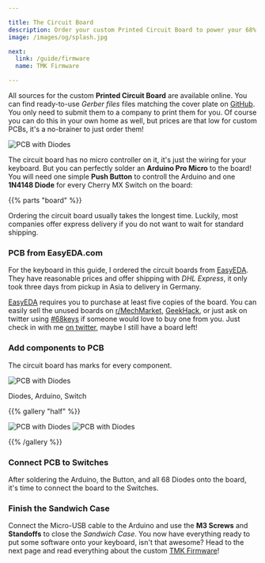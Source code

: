 ```yaml
---

title: The Circuit Board
description: Order your custom Printed Circuit Board to power your 68% Mechanical Keyboard. A complete shopping list helps you with ordering all parts, and a detailed guide with photos supports you in building your own mechanical keyboard.
image: /images/og/splash.jpg

next:
  link: /guide/firmware
  name: TMK Firmware

---
```


All sources for the custom **Printed Circuit Board** are available online. You can find ready-to-use *Gerber files* files matching the cover plate on [GitHub][gerberfiles]. You only need to submit them to a company to print them for you. Of course you can do this in your own home as well, but prices are that low for custom PCBs, it's a no-brainer to just order them!

![PCB with Diodes](/images/board/diodes-assembled.jpg)

The circuit board has no micro controller on it, it's just the wiring for your keyboard. But you can perfectly solder an **Arduino Pro Micro** to the board! You will need one simple **Push Button** to controll the Arduino and one **1N4148 Diode** for every Cherry MX Switch on the board: 

{{% parts "board" %}}

Ordering the circuit board usually takes the longest time. Luckily, most companies offer express delivery if you do not want to wait for standard shipping.

### PCB from EasyEDA.com

For the keyboard in this guide, I ordered the circuit boards from [EasyEDA][easyeda]. They have reasonable prices and offer shipping with *DHL Express*, it only took three days from pickup in Asia to delivery in Germany.

[EasyEDA][easyeda] requires you to purchase at least five copies of the board. You can easily sell the unused boards on [r/MechMarket][mechmarket], [GeekHack][geekhack], or just ask on twitter using [#68keys][hashtag] if someone would love to buy one from you. Just check in with me [on twitter][sbstjn], maybe I still have a board left!

### Add components to PCB

The circuit board has marks for every component. 

![PCB with Diodes](/images/board/parts.jpg)

Diodes, Arduino, Switch

{{% gallery "half" %}}

![PCB with Diodes](/images/board/arduino-board.jpg)
![PCB with Diodes](/images/board/diodes-pre.jpg)

{{% /gallery %}}

### Connect PCB to Switches

After soldering the Arduino, the Button, and all 68 Diodes onto the board, it's time to connect the board to the Switches.

### Finish the Sandwich Case

Connect the Micro-USB cable to the Arduino and use the **M3 Screws** and **Standoffs** to close the *Sandwich Case*. You now have everything ready to put some software onto your keyboard, isn't that awesome? Head to the next page and read everything about the custom [TMK Firmware][firmware]!


[easyeda]: https://easyeda.com
[gerberfiles]: https://github.com/sbstjn/tmk_keyboard/tree/master/keyboard/mf68/pcb
[firmware]: /guide/firmware
[sbstjn]: https://twitter.com/sbstjn
[mechmarket]: https://reddit.com/r/mechmarket
[geekhack]: https://geekhack.org/
[hashtag]: https://twitter.com/hashtag/68keys